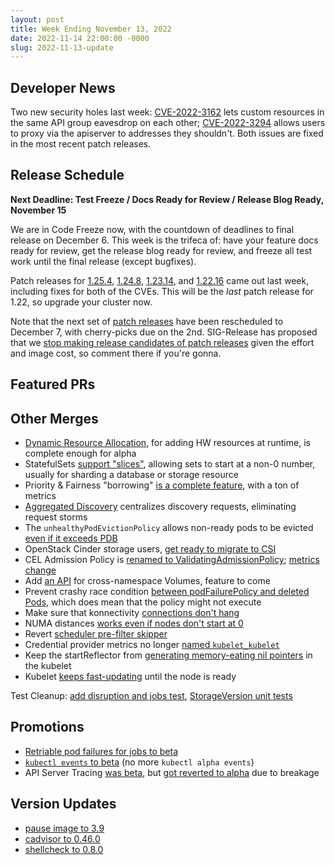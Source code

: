 ```yaml
---
layout: post
title: Week Ending November 13, 2022
date: 2022-11-14 22:00:00 -0000
slug: 2022-11-13-update
---
```


## Developer News

Two new security holes last week: [CVE-2022-3162](https://github.com/kubernetes/kubernetes/issues/113756) lets custom resources in the same API group eavesdrop on each other; [CVE-2022-3294](https://github.com/kubernetes/kubernetes/issues/113757) allows users to proxy via the apiserver to addresses they shouldn't.  Both issues are fixed in the most recent patch releases.

## Release Schedule

**Next Deadline: Test Freeze / Docs Ready for Review / Release Blog Ready, November 15**

We are in Code Freeze now, with the countdown of deadlines to final release on December 6.  This week is the trifeca of: have your feature docs ready for review, get the release blog ready for review, and freeze all test work until the final release (except bugfixes).  

Patch releases for [1.25.4](https://github.com/kubernetes/kubernetes/blob/master/CHANGELOG/CHANGELOG-1.25.md), [1.24.8](https://github.com/kubernetes/kubernetes/blob/master/CHANGELOG/CHANGELOG-1.24.md), [1.23.14](https://github.com/kubernetes/kubernetes/blob/master/CHANGELOG/CHANGELOG-1.23.md), and [1.22.16](https://github.com/kubernetes/kubernetes/blob/master/CHANGELOG/CHANGELOG-1.22.md) came out last week, including fixes for both of the CVEs.  This will be the *last* patch release for 1.22, so upgrade your cluster now.

Note that the next set of [patch releases](https://kubernetes.io/releases/patch-releases/) have been rescheduled to December 7, with cherry-picks due on the 2nd. SIG-Release has proposed that we [stop making release candidates of patch releases](https://groups.google.com/a/kubernetes.io/g/dev/c/wERqKRJYO9c) given the effort and image cost, so comment there if you're gonna.


## Featured PRs


## Other Merges

* [Dynamic Resource Allocation](https://github.com/kubernetes/enhancements/issues/3063), for adding HW resources at runtime, is complete enough for alpha
* StatefulSets [support "slices"](https://github.com/kubernetes/kubernetes/pull/112744), allowing sets to start at a non-0 number, usually for sharding a database or storage resource
* Priority & Fairness "borrowing" [is a complete feature](https://github.com/kubernetes/kubernetes/pull/113485), with a ton of metrics
* [Aggregated Discovery](https://github.com/kubernetes/kubernetes/pull/113171) centralizes discovery requests, eliminating request storms 
* The `unhealthyPodEvictionPolicy` allows non-ready pods to be evicted [even if it exceeds PDB](https://github.com/kubernetes/kubernetes/pull/113375)
* OpenStack Cinder storage users, [get ready to migrate to CSI](https://github.com/kubernetes/kubernetes/pull/113826)
* CEL Admission Policy is [renamed to ValidatingAdmissionPolicy](https://github.com/kubernetes/kubernetes/pull/113735); [metrics change](https://github.com/kubernetes/kubernetes/pull/113475)
* Add [an API](https://github.com/kubernetes/kubernetes/pull/113186) for cross-namespace Volumes, feature to come
* Prevent crashy race condition [between podFailurePolicy and deleted Pods](https://github.com/kubernetes/kubernetes/pull/113856), which does mean that the policy might not execute
* Make sure that konnectivity [connections don't hang](https://github.com/kubernetes/kubernetes/pull/113862)
* NUMA distances [works even if nodes don't start at 0](https://github.com/kubernetes/kubernetes/pull/113788)
* Revert [scheduler pre-filter skipper](https://github.com/kubernetes/kubernetes/pull/113786)
* Credential provider metrics no longer [named `kubelet_kubelet`](https://github.com/kubernetes/kubernetes/pull/113754)
* Keep the startReflector from [generating memory-eating nil pointers](https://github.com/kubernetes/kubernetes/pull/113501) in the kubelet
* Kubelet [keeps fast-updating](https://github.com/kubernetes/kubernetes/pull/112618) until the node is ready

Test Cleanup: [add disruption and jobs test](https://github.com/kubernetes/kubernetes/pull/113812), [StorageVersion unit tests](https://github.com/kubernetes/kubernetes/pull/113147)

## Promotions

* [Retriable pod failures for jobs to beta](https://github.com/kubernetes/kubernetes/pull/113360)
* [`kubectl events` to beta](https://github.com/kubernetes/kubernetes/pull/113819) (no more `kubectl alpha events`)
* API Server Tracing [was beta](https://github.com/kubernetes/kubernetes/pull/113693), but [got reverted to alpha](https://github.com/kubernetes/kubernetes/pull/113803) due to breakage

## Version Updates

* [pause image to 3.9](https://github.com/kubernetes/kubernetes/pull/113895)
* [cadvisor to 0.46.0](https://github.com/kubernetes/kubernetes/pull/113769)
* [shellcheck to 0.8.0](https://github.com/kubernetes/kubernetes/pull/113541)
